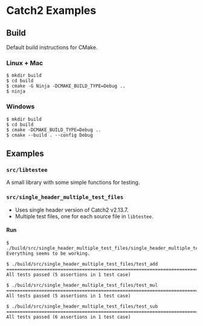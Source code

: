 # Catch2 Examples

## Build

Default build instructions for CMake.

### Linux + Mac

```
$ mkdir build
$ cd build
$ cmake -G Ninja -DCMAKE_BUILD_TYPE=Debug ..
$ ninja
```

### Windows

```
$ mkdir build
$ cd build
$ cmake -DCMAKE_BUILD_TYPE=Debug ..
$ cmake --build . --config Debug
```

## Examples

### `src/libtestee`

A small library with some simple functions for testing.

### `src/single_header_multiple_test_files`

- Uses single header version of Catch2 v2.13.7.
- Multiple test files, one for each source file in `libtestee`.

#### Run

```
$ ./build/src/single_header_multiple_test_files/single_header_multiple_test_files
Everything seems to be working.

$ ./build/src/single_header_multiple_test_files/test_add
===============================================================================
All tests passed (5 assertions in 1 test case)

$ ./build/src/single_header_multiple_test_files/test_mul
===============================================================================
All tests passed (5 assertions in 1 test case)

$ ./build/src/single_header_multiple_test_files/test_sub
===============================================================================
All tests passed (6 assertions in 1 test case)

```
